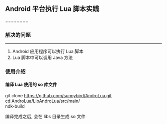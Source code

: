 ## Android 平台执行 Lua 脚本实践
========
### 解决的问题
--------
1. Android 应用程序可以执行 Lua 脚本
2. Lua 脚本中可以调用 Java 方法


### 使用介绍

#### 编译 Lua 使用的 so 库文件
git clone https://github.com/sunnybird/AndroLua.git  
cd AndroLua/LibAndroLua/src/main/  
ndk-build  

编译完成之后, 会在 libs 目录生成 so 文件  






